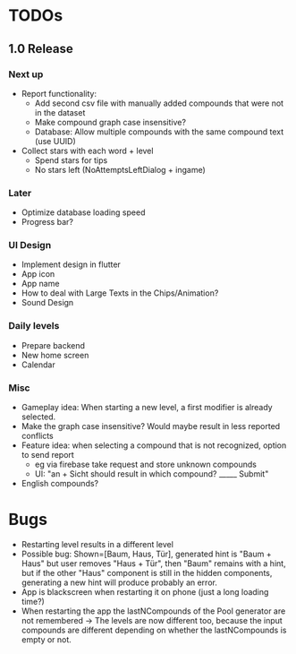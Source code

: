 # TODOs    
## 1.0 Release
### Next up

- Report functionality:
  - Add second csv file with manually added compounds that were not in the dataset
  - Make compound graph case insensitive?
  - Database: Allow multiple compounds with the same compound text (use UUID)
- Collect stars with each word + level
  - Spend stars for tips
  - No stars left (NoAttemptsLeftDialog + ingame)

### Later
- Optimize database loading speed
- Progress bar?

### UI Design
- Implement design in flutter
- App icon
- App name
- How to deal with Large Texts in the Chips/Animation?
- Sound Design

### Daily levels
- Prepare backend
- New home screen
- Calendar

### Misc
- Gameplay idea: When starting a new level, a first modifier is already selected.
- Make the graph case insensitive? Would maybe result in less reported conflicts
- Feature idea: when selecting a compound that is not recognized, option to send report
  - eg via firebase take request and store unknown compounds
  - UI: "an + Sicht should result in which compound? _____ Submit"
- English compounds?

# Bugs
- Restarting level results in a different level
- Possible bug: Shown=[Baum, Haus, Tür], generated hint is "Baum + Haus" but user removes "Haus + Tür",
  then "Baum" remains with a hint, but if the other "Haus" component is still in the hidden components,
  generating a new hint will produce probably an error.
- App is blackscreen when restarting it on phone (just a long loading time?)
- When restarting the app the lastNCompounds of the Pool generator are not remembered
  -> The levels are now different too, because the input compounds are different depending on 
      whether the lastNCompounds is empty or not.
